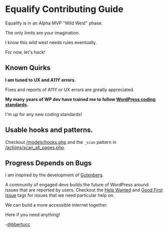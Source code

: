 # Equalify Contributing Guide

Equalify is in an Alpha MVP "Wild West" phase.

The only limits are your imagination.

I know this wild west needs rules eventually.

For now, let's hack! 

## Known Quirks

**I am tuned to UX and A11Y errors.**

Fixes and reports of A11Y or UX errors are greatly appreciated.

**My many years of WP dev have trained me to follow [WordPress coding standards](https://github.com/WordPress/WordPress-Coding-Standards).**

I'm up for any new coding standards!

## Usable hooks and patterns. 

Checkout [/models/hooks.php](/models/hooks.php) and the `_scan` pattern in [/actions/scan_all_pages.php](/actions/scan_all_pages.php).

## Progress Depends on Bugs
I am inspired by the development of [Gutenberg](https://github.com/WordPress/gutenberg).

A community of engaged devs builds the future of WordPress around issues that are reported by users. Checkout the [Help Wanted](https://github.com/bbertucc/equalify/issues?q=is%3Aissue+is%3Aopen+label%3A%22help+wanted%22) and [Good First Issue](https://github.com/bbertucc/equalify/issues?q=is%3Aissue+is%3Aopen+label%3A%22good+first+issue%22) tags for issues that we need particular help on.

We can build a more accessible internet together.

Here if you need anything!

-[@bbertucc](https://github.com/bbertucc)
